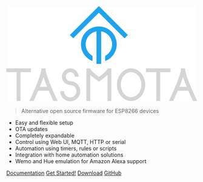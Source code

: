 ![icon](_media/frontlogob.svg ":size=200%")

>Alternative open source firmware for ESP8266 devices

- Easy and flexible setup
- OTA updates 
- Completely expandable
- Control using Web UI, MQTT, HTTP or serial 
- Automation using timers, rules or scripts
- Integration with home automation solutions
- Wemo and Hue emulation for Amazon Alexa support


[Documentation](Home)
[Get Started!](/installation/)
[Download](http://thehackbox.org/tasmota/release/)
[GitHub](https://github.com/arendst/Tasmota)



